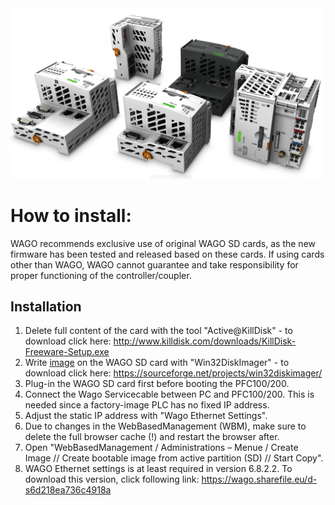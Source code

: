 <div style="text-align: left" >
<img src="images/pfcs.png"
     alt="install docker" width="500"/>
</div>

# How to install:
WAGO recommends exclusive use of original WAGO SD cards, as the new firmware has been tested and released based on these cards. If using cards other than WAGO, WAGO cannot guarantee and take responsibility for proper functioning of the controller/coupler.

## Installation

1. Delete full content of the card with the tool "Active@KillDisk" - to download click here: http://www.killdisk.com/downloads/KillDisk-Freeware-Setup.exe
2. Write <a href="https://github.com/WAGO/pfc-firmware/releases" title="image">image</a> on the WAGO SD card with "Win32DiskImager" - to download click here: https://sourceforge.net/projects/win32diskimager/
3. Plug-in the WAGO SD card first before booting the PFC100/200.
4. Connect the Wago Servicecable between PC and PFC100/200. This is needed since a factory-image PLC has no fixed IP address.
5. Adjust the static IP address with "Wago Ethernet Settings".
6. Due to changes in the WebBasedManagement (WBM), make sure to delete the full browser cache (!) and restart the browser after.
7. Open "WebBasedManagement / Administrations – Menue / Create Image // Create bootable image from active partition (SD) // Start Copy".
8. WAGO Ethernet settings is at least required in version 6.8.2.2. To download this version, click following link: https://wago.sharefile.eu/d-s6d218ea736c4918a
